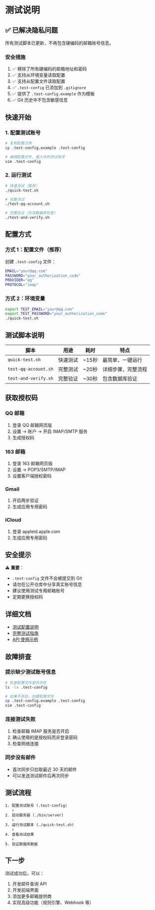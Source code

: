 # 测试说明

## ✅ 已解决隐私问题

所有测试脚本已更新，不再包含硬编码的邮箱账号信息。

### 安全措施

1. ✅ 移除了所有硬编码的邮箱地址和密码
2. ✅ 支持从环境变量读取配置
3. ✅ 支持从配置文件读取配置
4. ✅ `.test-config` 已添加到 `.gitignore`
5. ✅ 提供了 `.test-config.example` 作为模板
6. ✅ Git 历史中不包含敏感信息

## 快速开始

### 1. 配置测试账号

```bash
# 复制配置示例
cp .test-config.example .test-config

# 编辑配置文件，填入你的测试账号
vim .test-config
```

### 2. 运行测试

```bash
# 快速测试（推荐）
./quick-test.sh

# 完整测试
./test-qq-account.sh

# 完整验证（包含数据库检查）
./test-and-verify.sh
```

## 配置方式

### 方式 1：配置文件（推荐）

创建 `.test-config` 文件：

```bash
EMAIL="your@qq.com"
PASSWORD="your_authorization_code"
PROVIDER="qq"
PROTOCOL="imap"
```

### 方式 2：环境变量

```bash
export TEST_EMAIL="your@qq.com"
export TEST_PASSWORD="your_authorization_code"
./quick-test.sh
```

## 测试脚本说明

| 脚本 | 用途 | 耗时 | 特点 |
|------|------|------|------|
| `quick-test.sh` | 快速测试 | ~15秒 | 最简单，一键运行 |
| `test-qq-account.sh` | 完整测试 | ~20秒 | 详细步骤，完整流程 |
| `test-and-verify.sh` | 完整验证 | ~30秒 | 包含数据库验证 |

## 获取授权码

### QQ 邮箱
1. 登录 QQ 邮箱网页版
2. 设置 → 账户 → 开启 IMAP/SMTP 服务
3. 生成授权码

### 163 邮箱
1. 登录 163 邮箱网页版
2. 设置 → POP3/SMTP/IMAP
3. 设置客户端授权密码

### Gmail
1. 开启两步验证
2. 生成应用专用密码

### iCloud
1. 登录 appleid.apple.com
2. 生成应用专用密码

## 安全提示

⚠️ **重要**：
- `.test-config` 文件不会被提交到 Git
- 请勿在公开仓库中分享真实账号信息
- 建议使用测试专用邮箱账号
- 定期更换授权码

## 详细文档

- [测试配置说明](TEST_SETUP.md)
- [完整测试指南](docs/testing-guide.md)
- [API 使用示例](docs/api-examples.md)

## 故障排查

### 提示缺少测试账号信息

```bash
# 检查配置文件是否存在
ls -la .test-config

# 如果不存在，创建配置文件
cp .test-config.example .test-config
vim .test-config
```

### 连接测试失败

1. 检查邮箱 IMAP 服务是否开启
2. 确认使用的是授权码而非登录密码
3. 检查网络连接

### 同步没有邮件

- 首次同步只拉取最近 30 天的邮件
- 可以发送测试邮件后再次同步

## 测试流程

```
1. 配置测试账号 (.test-config)
   ↓
2. 启动服务器 (./bin/server)
   ↓
3. 运行测试脚本 (./quick-test.sh)
   ↓
4. 查看测试结果
   ↓
5. 验证数据库数据
```

## 下一步

测试成功后，可以：
1. 开发邮件查询 API
2. 开发前端界面
3. 添加更多邮箱提供商
4. 实现高级功能（规则引擎、Webhook 等）
